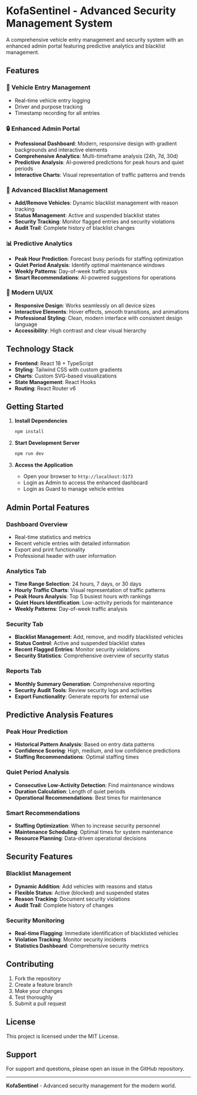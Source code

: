 # KofaSentinel - Advanced Security Management System

A comprehensive vehicle entry management and security system with an enhanced admin portal featuring predictive analytics and blacklist management.

## Features

### 🚗 Vehicle Entry Management
- Real-time vehicle entry logging
- Driver and purpose tracking
- Timestamp recording for all entries

### 🔒 Enhanced Admin Portal
- **Professional Dashboard**: Modern, responsive design with gradient backgrounds and interactive elements
- **Comprehensive Analytics**: Multi-timeframe analysis (24h, 7d, 30d)
- **Predictive Analysis**: AI-powered predictions for peak hours and quiet periods
- **Interactive Charts**: Visual representation of traffic patterns and trends

### 🚫 Advanced Blacklist Management
- **Add/Remove Vehicles**: Dynamic blacklist management with reason tracking
- **Status Management**: Active and suspended blacklist states
- **Security Tracking**: Monitor flagged entries and security violations
- **Audit Trail**: Complete history of blacklist changes

### 📊 Predictive Analytics
- **Peak Hour Prediction**: Forecast busy periods for staffing optimization
- **Quiet Period Analysis**: Identify optimal maintenance windows
- **Weekly Patterns**: Day-of-week traffic analysis
- **Smart Recommendations**: AI-powered suggestions for operations

### 🎨 Modern UI/UX
- **Responsive Design**: Works seamlessly on all device sizes
- **Interactive Elements**: Hover effects, smooth transitions, and animations
- **Professional Styling**: Clean, modern interface with consistent design language
- **Accessibility**: High contrast and clear visual hierarchy

## Technology Stack

- **Frontend**: React 18 + TypeScript
- **Styling**: Tailwind CSS with custom gradients
- **Charts**: Custom SVG-based visualizations
- **State Management**: React Hooks
- **Routing**: React Router v6

## Getting Started

1. **Install Dependencies**
   ```bash
   npm install
   ```

2. **Start Development Server**
   ```bash
   npm run dev
   ```

3. **Access the Application**
   - Open your browser to `http://localhost:5173`
   - Login as Admin to access the enhanced dashboard
   - Login as Guard to manage vehicle entries

## Admin Portal Features

### Dashboard Overview
- Real-time statistics and metrics
- Recent vehicle entries with detailed information
- Export and print functionality
- Professional header with user information

### Analytics Tab
- **Time Range Selection**: 24 hours, 7 days, or 30 days
- **Hourly Traffic Charts**: Visual representation of traffic patterns
- **Peak Hours Analysis**: Top 5 busiest hours with rankings
- **Quiet Hours Identification**: Low-activity periods for maintenance
- **Weekly Patterns**: Day-of-week traffic analysis

### Security Tab
- **Blacklist Management**: Add, remove, and modify blacklisted vehicles
- **Status Control**: Active and suspended blacklist states
- **Recent Flagged Entries**: Monitor security violations
- **Security Statistics**: Comprehensive overview of security status

### Reports Tab
- **Monthly Summary Generation**: Comprehensive reporting
- **Security Audit Tools**: Review security logs and activities
- **Export Functionality**: Generate reports for external use

## Predictive Analysis Features

### Peak Hour Prediction
- **Historical Pattern Analysis**: Based on entry data patterns
- **Confidence Scoring**: High, medium, and low confidence predictions
- **Staffing Recommendations**: Optimal staffing times

### Quiet Period Analysis
- **Consecutive Low-Activity Detection**: Find maintenance windows
- **Duration Calculation**: Length of quiet periods
- **Operational Recommendations**: Best times for maintenance

### Smart Recommendations
- **Staffing Optimization**: When to increase security personnel
- **Maintenance Scheduling**: Optimal times for system maintenance
- **Resource Planning**: Data-driven operational decisions

## Security Features

### Blacklist Management
- **Dynamic Addition**: Add vehicles with reasons and status
- **Flexible Status**: Active (blocked) and suspended states
- **Reason Tracking**: Document security violations
- **Audit Trail**: Complete history of changes

### Security Monitoring
- **Real-time Flagging**: Immediate identification of blacklisted vehicles
- **Violation Tracking**: Monitor security incidents
- **Statistics Dashboard**: Comprehensive security metrics

## Contributing

1. Fork the repository
2. Create a feature branch
3. Make your changes
4. Test thoroughly
5. Submit a pull request

## License

This project is licensed under the MIT License.

## Support

For support and questions, please open an issue in the GitHub repository.

---

**KofaSentinel** - Advanced security management for the modern world.
